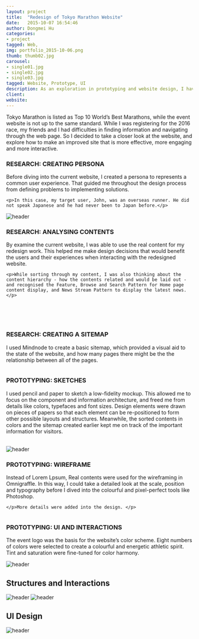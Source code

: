 ```yaml
---
layout: project
title:  "Redesign of Tokyo Marathon Website"
date:   2015-10-07 16:54:46
author: Dongmei Hu
categories:
- project
tagged: Web,
img: portfolio_2015-10-06.png
thumb: thumb02.jpg
carousel:
- single01.jpg
- single02.jpg
- single03.jpg
tagged: Website, Prototype, UI
description: As an exploration in prototyping and website design, I have been working on the redesign of the website for Tokyo Marathon. Thoroughly challenging thinking through the wireframing and prototyping but ultimately rewarding.
client: 
website: 
---
```


Tokyo Marathon is listed as Top 10 World’s Best Marathons, while the event website is not up to the same standard. While I was registering for the 2016 race, my friends and I had difficulties in finding information and navigating through the web page. So I decided to take a closer look at the website, and explore how to make an improved site that is more effective, more engaging and more interactive.

<div class = "heading-block">
	<h3> RESEARCH: CREATING PERSONA </h3>
</div>

<div class="topmargin-sm bottommargin">
	<p>Before diving into the current website, I created a persona to represents a common user experience. That guided me throughout the design process from defining problems to implementing solutions. </p>

	<p>In this case, my target user, John, was an overseas runner. He did not speak Japanese and he had never been to Japan before.</p>
</div>

<img class="center-img topmargin bottommargin-lg" src="{{ site.baseurl }}/assets/img/project/2015-10-07/persona.jpg" alt="header" title="Persona">



<div class = "heading-block">
	<h3> RESEARCH: ANALYSING CONTENTS </h3>
</div>

<div class="topmargin-sm bottommargin">
	<p>By examine the current website, I was able to use the real content for my redesign work. This helped me make design decisions that would benefit the users and their experiences when interacting with the redesigned website.  </p>

	<p>While sorting through my content, I was also thinking about the content hierarchy - how the contents related and would be laid out - and recognised the Feature, Browse and Search Pattern for Home page content display, and News Stream Pattern to display the latest news. </p>
</div>

<div class="img_row">
		<img class="col-xs-12 col-sm-4 col-md-4" src="{{ site.baseurl }}/assets/img/project/2015-10-07/Step1.jpg" alt="" title="Listed All Contents"/>
		<img class="col-xs-12 col-sm-4 col-md-4" src="{{ site.baseurl }}/assets/img/project/2015-10-07/Step2.jpg" alt="" title="Listed All Contents"/>
		<img class="col-xs-12 col-sm-4 col-md-4" src="{{ site.baseurl }}/assets/img/project/2015-10-07/Step3.jpg" alt="" title="Listed All Contents"/>
</div>


<div class="row bottommargin">
	<div class="img_row">
		<img class="col-xs-12 col-sm-4 col-md-4" src="{{ site.baseurl }}/assets/img/project/2015-10-07/Sorting1.jpg" alt="" title="Listed All Contents"/>
		<img class="col-xs-12 col-sm-4 col-md-4" src="{{ site.baseurl }}/assets/img/project/2015-10-07/Sorting2.jpg" alt="" title="Listed All Contents"/>
		<img class="col-xs-12 col-sm-4 col-md-4" src="{{ site.baseurl }}/assets/img/project/2015-10-07/Sorting3.jpg" alt="" title="Listed All Contents"/>
	</div>
</div>
<br/>



<div class = "heading-block">
	<h3> RESEARCH: CREATING A SITEMAP  </h3>
</div>

<div class="topmargin-sm bottommargin">
	<p> I used Mindnode to create a basic sitemap, which provided a visual aid to the state of the website, and how many pages there might be the the relationship between all of the pages. </p>
</div>

<div class="img_row">
	<img class="col three" src="{{ site.baseurl }}/assets/img/project/2015-10-07/Sitemaps.jpg" alt="" title="Persona"/>
</div>


<div class = "heading-block">
	<h3> PROTOTYPING: SKETCHES  </h3>
</div>

<div class="topmargin-sm bottommargin">
	<p> I used pencil and paper to sketch a low-fidelity mockup. This allowed me to focus on the component and information architecture, and freed me from details like colors, typefaces and font sizes. Design elements were drawn on pieces of papers so that each element can be re-positioned to form other possible layouts and structures. Meanwhile, the sorted contents in colors and the sitemap created earlier kept me on track of the important information for visitors. </p>
</div>


<div class="row bottommargin">
	<div class="img_row">
		<img class="col-xs-12 col-sm-6 col-md-6" src="{{ site.baseurl }}/assets/img/project/2015-10-07/Layout0.jpg" alt="" title="Listed All Contents"/>
		<img class="col-xs-12 col-sm-3 col-md-3" src="{{ site.baseurl }}/assets/img/project/2015-10-07/Layout3.jpg" alt="" title="Listed All Contents"/>
		<img class="col-xs-12 col-sm-3 col-md-3" src="{{ site.baseurl }}/assets/img/project/2015-10-07/Layout5.jpg" alt="" title="Listed All Contents"/>
	</div>
</div>


<img class="center-img topmargin bottommargin-lg" src="{{ site.baseurl }}/assets/img/project/2015-10-07/Sketch-illustration2.jpg" alt="header" title="Sketches">


<div class = "heading-block">
	<h3> PROTOTYPING: WIREFRAME  </h3>
</div>

<div class="topmargin-sm bottommargin">
	<p> Instead of Lorem Lpsum, Real contents were used for the wireframing in Omnigraffle. In this way, I could take a detailed look at the scale, position and typography before I dived into the colourful and pixel-perfect tools like Photoshop.</p>

	</p>More details were added into the design. </p>
</div>


<div class="img_row">
	<img class="col three" src="{{ site.baseurl }}/assets/img/project/2015-10-07/Wireframing-illustration.jpg" alt="" title="Persona"/>
</div>



<div class = "heading-block">
	<h3> PROTOTYPING: UI AND INTERACTIONS </h3>
</div>

<div class="topmargin-sm bottommargin">
	<p>The event logo was the basis for the website’s color scheme. Eight numbers of colors were selected to create a colourful and energetic athletic spirit. Tint and saturation were fine-tuned for color harmony.</p>
</div>

<img class="center-img topmargin bottommargin-lg" src="{{ site.baseurl }}/assets/img/project/2015-10-07/Color-scheme.jpg" alt="header" title="Color Scheme">


<h2> Structures and Interactions </h2>
<img class="center-img topmargin bottommargin-lg" src="{{ site.baseurl }}/assets/img/project/2015-10-07/Navigation.jpg" alt="header" title="Navigation">
<img class="center-img topmargin bottommargin-lg" src="{{ site.baseurl }}/assets/img/project/2015-10-07/Dimmed-Block.jpg" alt="header" title="Dimmed block for interaction">



<h2> UI Design </h2>
<img class="center-img topmargin bottommargin-lg" src="{{ site.baseurl }}/assets/img/project/2015-10-07/UI-Design.jpg" alt="header" title="UI Design">

